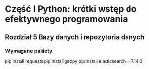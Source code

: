 # Część I Python: krótki wstęp do efektywnego programowania
## Rozdział 5 Bazy danych i repozytoria danych
### Wymagane pakiety

pip install requests
pip install geopy
pip install elasticsearch==7.14.0

